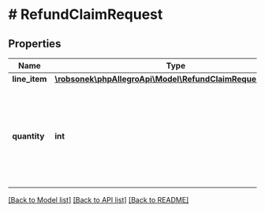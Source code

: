# # RefundClaimRequest

## Properties

Name | Type | Description | Notes
------------ | ------------- | ------------- | -------------
**line_item** | [**\robsonek\phpAllegroApi\Model\RefundClaimRequestLineItem**](RefundClaimRequestLineItem.md) |  | [optional]
**quantity** | **int** | Quantity of product for which the refund application will be created. Must be greater than zero. | [optional]

[[Back to Model list]](../../README.md#models) [[Back to API list]](../../README.md#endpoints) [[Back to README]](../../README.md)
